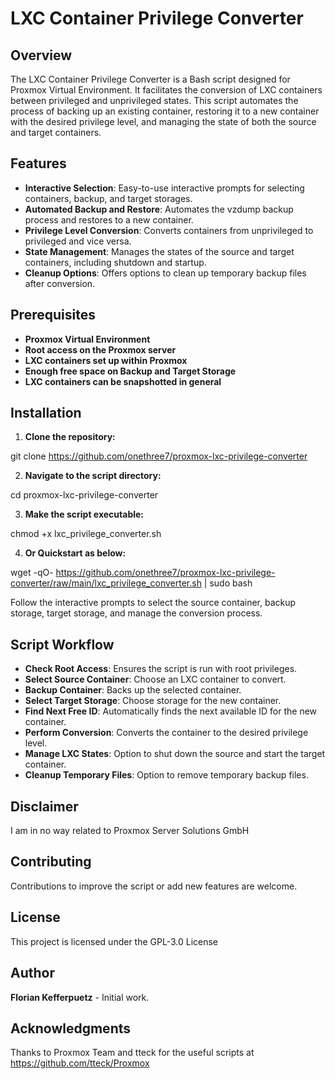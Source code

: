 # LXC Container Privilege Converter

## Overview
The LXC Container Privilege Converter is a Bash script designed for Proxmox Virtual Environment. It facilitates the conversion of LXC containers between privileged and unprivileged states. This script automates the process of backing up an existing container, restoring it to a new container with the desired privilege level, and managing the state of both the source and target containers.

## Features
- **Interactive Selection**: Easy-to-use interactive prompts for selecting containers, backup, and target storages.
- **Automated Backup and Restore**: Automates the vzdump backup process and restores to a new container.
- **Privilege Level Conversion**: Converts containers from unprivileged to privileged and vice versa.
- **State Management**: Manages the states of the source and target containers, including shutdown and startup.
- **Cleanup Options**: Offers options to clean up temporary backup files after conversion.

## Prerequisites
- **Proxmox Virtual Environment**
- **Root access on the Proxmox server**
- **LXC containers set up within Proxmox**
- **Enough free space on Backup and Target Storage**
- **LXC containers can be snapshotted in general**

## Installation
1. **Clone the repository:**

git clone https://github.com/onethree7/proxmox-lxc-privilege-converter

2. **Navigate to the script directory:**

cd proxmox-lxc-privilege-converter

3. **Make the script executable:**

chmod +x lxc_privilege_converter.sh

4. **Or Quickstart as below:**

wget -qO- https://github.com/onethree7/proxmox-lxc-privilege-converter/raw/main/lxc_privilege_converter.sh | sudo bash

Follow the interactive prompts to select the source container, backup storage, target storage, and manage the conversion process.

## Script Workflow
- **Check Root Access**: Ensures the script is run with root privileges.
- **Select Source Container**: Choose an LXC container to convert.
- **Backup Container**: Backs up the selected container.
- **Select Target Storage**: Choose storage for the new container.
- **Find Next Free ID**: Automatically finds the next available ID for the new container.
- **Perform Conversion**: Converts the container to the desired privilege level.
- **Manage LXC States**: Option to shut down the source and start the target container.
- **Cleanup Temporary Files**: Option to remove temporary backup files.

## Disclaimer
I am in no way related to Proxmox Server Solutions GmbH

## Contributing
Contributions to improve the script or add new features are welcome.

## License
This project is licensed under the GPL-3.0 License

## Author
**Florian Kefferpuetz**  - Initial work.

## Acknowledgments
Thanks to Proxmox Team and tteck for the useful scripts at https://github.com/tteck/Proxmox 
